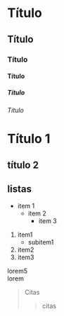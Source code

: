 # Título
## Título
### Título
#### Título
##### Título
###### Título

Título 1
=

título 2
-



## listas

- item 1
    - item 2
        - item 3

 1. item1
    - subitem1
 2. item2
 3. item3

 lorem5  
 lorem 

 >Citas  
 >>citas



